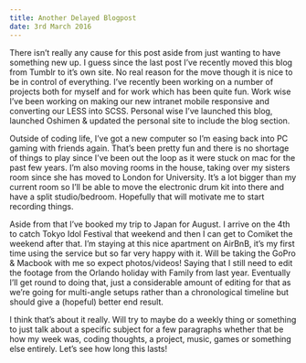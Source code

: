 ```yaml
---
title: Another Delayed Blogpost
date: 3rd March 2016
---
```


There isn’t really any cause for this post aside from just wanting to have something new up. I guess since the last post I’ve recently moved this blog from Tumblr to it’s own site. No real reason for the move though it is nice to be in control of everything. I’ve recently been working on a number of projects both for myself and for work which has been quite fun. Work wise I’ve been working on making our new intranet mobile responsive and converting our LESS into SCSS. Personal wise I’ve launched this blog, launched Oshimen & updated the personal site to include the blog section.

Outside of coding life, I’ve got a new computer so I’m easing back into PC gaming with friends again. That’s been pretty fun and there is no shortage of things to play since I’ve been out the loop as it were stuck on mac for the past few years. I’m also moving rooms in the house, taking over my sisters room since she has moved to London for University. It’s a lot bigger than my current room so I’ll be able to move the electronic drum kit into there and have a split studio/bedroom. Hopefully that will motivate me to start recording things.

Aside from that I’ve booked my trip to Japan for August. I arrive on the 4th to catch Tokyo Idol Festival that weekend and then I can get to Comiket the weekend after that. I’m staying at this nice apartment on AirBnB, it’s my first time using the service but so far very happy with it. Will be taking the GoPro & Macbook with me so expect photos/videos! Saying that I still need to edit the footage from the Orlando holiday with Family from last year. Eventually I’ll get round to doing that, just a considerable amount of editing for that as we’re going for multi-angle setups rather than a chronological timeline but should give a (hopeful) better end result.

I think that’s about it really. Will try to maybe do a weekly thing or something to just talk about a specific subject for a few paragraphs whether that be how my week was, coding thoughts, a project, music, games or something else entirely. Let’s see how long this lasts!